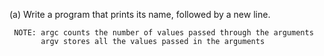 (a) Write a program that prints its name, followed by a new line.
    


     NOTE: argc counts the number of values passed through the arguments
           argv stores all the values passed in the arguments
